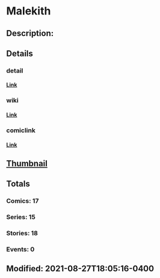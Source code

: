 # Malekith
## Description: 
## Details
### detail
#### [Link](http://marvel.com/comics/characters/1013479/malekith?utm_campaign=apiRef&utm_source=225578a89fc76f3d20fbffda5d17a88d)
### wiki
#### [Link](http://marvel.com/universe/Malekith?utm_campaign=apiRef&utm_source=225578a89fc76f3d20fbffda5d17a88d)
### comiclink
#### [Link](http://marvel.com/comics/characters/1013479/malekith?utm_campaign=apiRef&utm_source=225578a89fc76f3d20fbffda5d17a88d)
## [Thumbnail](http://i.annihil.us/u/prod/marvel/i/mg/b/40/image_not_available.jpg)
## Totals
### Comics: 17
### Series: 15
### Stories: 18
### Events: 0
## Modified: 2021-08-27T18:05:16-0400